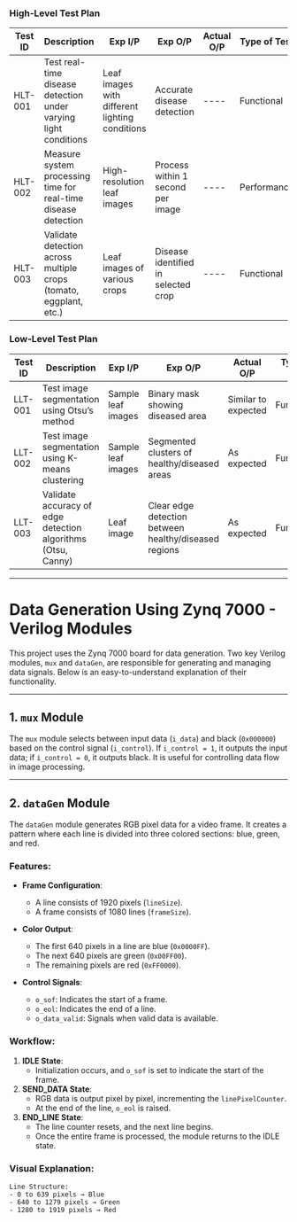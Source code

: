 ### High-Level Test Plan

| Test ID  | Description                                                    | Exp I/P                                        | Exp O/P                                       | Actual O/P         | Type of Test  |
|----------|----------------------------------------------------------------|------------------------------------------------|------------------------------------------------|--------------------|---------------|
| HLT-001  | Test real-time disease detection under varying light conditions | Leaf images with different lighting conditions | Accurate disease detection                     | ---- | Functional    |
| HLT-002  | Measure system processing time for real-time disease detection  | High-resolution leaf images                    | Process within 1 second per image              | ----     | Performance   |
| HLT-003  | Validate detection across multiple crops (tomato, eggplant, etc.) | Leaf images of various crops                   | Disease identified in selected crop            | ----         | Functional    |

### Low-Level Test Plan

| Test ID  | Description                                                   | Exp I/P                                    | Exp O/P                                      | Actual O/P         | Type of Test  |
|----------|---------------------------------------------------------------|--------------------------------------------|-----------------------------------------------|--------------------|---------------|
| LLT-001  | Test image segmentation using Otsu’s method                   | Sample leaf images                         | Binary mask showing diseased area             | Similar to expected | Functional    |
| LLT-002  | Test image segmentation using K-means clustering              | Sample leaf images                         | Segmented clusters of healthy/diseased areas  | As expected         | Functional    |
| LLT-003  | Validate accuracy of edge detection algorithms (Otsu, Canny)  | Leaf image                                 | Clear edge detection between healthy/diseased regions | As expected        | Functional    |

---
# Data Generation Using Zynq 7000 - Verilog Modules

This project uses the Zynq 7000 board for data generation. Two key Verilog modules, `mux` and `dataGen`, are responsible for generating and managing data signals. Below is an easy-to-understand explanation of their functionality.

---
## 1. `mux` Module

The `mux` module selects between input data (`i_data`) and black (`0x000000`) based on the control signal (`i_control`). If `i_control = 1`, it outputs the input data; if `i_control = 0`, it outputs black. It is useful for controlling data flow in image processing.

---
## 2. `dataGen` Module

The `dataGen` module generates RGB pixel data for a video frame. It creates a pattern where each line is divided into three colored sections: blue, green, and red.

### Features:
- **Frame Configuration**:
  - A line consists of 1920 pixels (`lineSize`).
  - A frame consists of 1080 lines (`frameSize`).

- **Color Output**:
  - The first 640 pixels in a line are blue (`0x0000FF`).
  - The next 640 pixels are green (`0x00FF00`).
  - The remaining pixels are red (`0xFF0000`).

- **Control Signals**:
  - `o_sof`: Indicates the start of a frame.
  - `o_eol`: Indicates the end of a line.
  - `o_data_valid`: Signals when valid data is available.

### Workflow:
1. **IDLE State**:
   - Initialization occurs, and `o_sof` is set to indicate the start of the frame.
2. **SEND_DATA State**:
   - RGB data is output pixel by pixel, incrementing the `linePixelCounter`.
   - At the end of the line, `o_eol` is raised.
3. **END_LINE State**:
   - The line counter resets, and the next line begins.
   - Once the entire frame is processed, the module returns to the IDLE state.

### Visual Explanation:
```text
Line Structure:
- 0 to 639 pixels → Blue
- 640 to 1279 pixels → Green
- 1280 to 1919 pixels → Red
